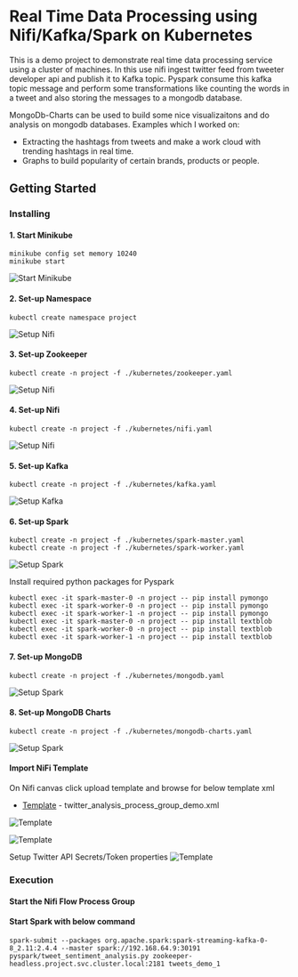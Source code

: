 # Real Time Data Processing using Nifi/Kafka/Spark on Kubernetes

This is a demo project to demonstrate real time data processing service using a cluster of machines. In this use nifi ingest twitter feed from tweeter developer api and publish it to Kafka topic. Pyspark consume this kafka topic message and perform some transformations like counting the words in a tweet and also storing the messages to a mongodb database. 

MongoDb-Charts can be used to build some nice visualizaitons and do analysis on mongodb databases. Examples which I worked on:
- Extracting the hashtags from tweets and make a work cloud with trending hashtags in real time.
- Graphs to build popularity of certain brands, products or people.

## Getting Started

### Installing

#### 1. Start Minikube

```
minikube config set memory 10240
minikube start
```

![Start Minikube](images/minikube_setup.png)


#### 2. Set-up Namespace

```
kubectl create namespace project
```
![Setup Nifi](images/namespace_creation.png)


#### 3. Set-up Zookeeper

```
kubectl create -n project -f ./kubernetes/zookeeper.yaml
```
![Setup Nifi](images/zookeeper_creation.png)


#### 4. Set-up Nifi

```
kubectl create -n project -f ./kubernetes/nifi.yaml
```

![Setup Nifi](images/nifi_creation.png)


#### 5. Set-up Kafka

```
kubectl create -n project -f ./kubernetes/kafka.yaml
```

![Setup Kafka](images/kafka_creation.png)


#### 6. Set-up Spark

```
kubectl create -n project -f ./kubernetes/spark-master.yaml
kubectl create -n project -f ./kubernetes/spark-worker.yaml
```

![Setup Spark](images/spark_creation.png)


Install required python packages for Pyspark
```
kubectl exec -it spark-master-0 -n project -- pip install pymongo
kubectl exec -it spark-worker-0 -n project -- pip install pymongo
kubectl exec -it spark-worker-1 -n project -- pip install pymongo
kubectl exec -it spark-master-0 -n project -- pip install textblob
kubectl exec -it spark-worker-0 -n project -- pip install textblob
kubectl exec -it spark-worker-1 -n project -- pip install textblob
```

#### 7. Set-up MongoDB

```
kubectl create -n project -f ./kubernetes/mongodb.yaml
```

![Setup Spark](images/mongodb_creation.png)


#### 8. Set-up MongoDB Charts

```
kubectl create -n project -f ./kubernetes/mongodb-charts.yaml
```

![Setup Spark](images/mongodb_charts_creation.png)


#### Import NiFi Template 

On Nifi canvas click upload template and browse for below template xml
* [Template](nifi-templates/twitter_analysis_process_group_demo.xml) - twitter_analysis_process_group_demo.xml

![Template](images/nifi_template_import.png)

![Template](images/nifi_flow.png)

Setup Twitter API Secrets/Token properties
![Template](images/nifi_get_twitter_processor.png)


### Execution

#### Start the Nifi Flow Process Group
#### Start Spark with below command
```
spark-submit --packages org.apache.spark:spark-streaming-kafka-0-8_2.11:2.4.4 --master spark://192.168.64.9:30191 pyspark/tweet_sentiment_analysis.py zookeeper-headless.project.svc.cluster.local:2181 tweets_demo_1
```
